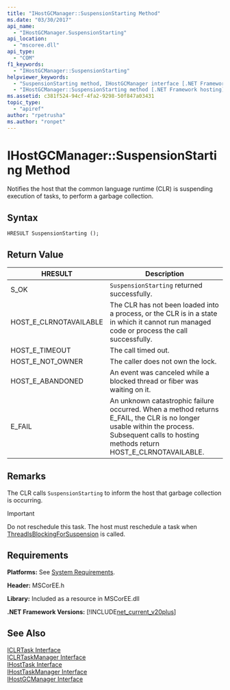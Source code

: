 ```yaml
---
title: "IHostGCManager::SuspensionStarting Method"
ms.date: "03/30/2017"
api_name: 
  - "IHostGCManager.SuspensionStarting"
api_location: 
  - "mscoree.dll"
api_type: 
  - "COM"
f1_keywords: 
  - "IHostGCManager::SuspensionStarting"
helpviewer_keywords: 
  - "SuspensionStarting method, IHostGCManager interface [.NET Framework hosting]"
  - "IHostGCManager::SuspensionStarting method [.NET Framework hosting]"
ms.assetid: c381f524-94cf-4fa2-9298-50f847a03431
topic_type: 
  - "apiref"
author: "rpetrusha"
ms.author: "ronpet"
---
```

# IHostGCManager::SuspensionStarting Method
Notifies the host that the common language runtime (CLR) is suspending execution of tasks, to perform a garbage collection.  
  
## Syntax  
  
```  
HRESULT SuspensionStarting ();  
```  
  
## Return Value  
  
|HRESULT|Description|  
|-------------|-----------------|  
|S_OK|`SuspensionStarting` returned successfully.|  
|HOST_E_CLRNOTAVAILABLE|The CLR has not been loaded into a process, or the CLR is in a state in which it cannot run managed code or process the call successfully.|  
|HOST_E_TIMEOUT|The call timed out.|  
|HOST_E_NOT_OWNER|The caller does not own the lock.|  
|HOST_E_ABANDONED|An event was canceled while a blocked thread or fiber was waiting on it.|  
|E_FAIL|An unknown catastrophic failure occurred. When a method returns E_FAIL, the CLR is no longer usable within the process. Subsequent calls to hosting methods return HOST_E_CLRNOTAVAILABLE.|  
  
## Remarks  
 The CLR calls `SuspensionStarting` to inform the host that garbage collection is occurring.  
  
> [!IMPORTANT]
>  Do not reschedule this task. The host must reschedule a task when [ThreadIsBlockingForSuspension](../../../../docs/framework/unmanaged-api/hosting/ihostgcmanager-threadisblockingforsuspension-method.md) is called.  
  
## Requirements  
 **Platforms:** See [System Requirements](../../../../docs/framework/get-started/system-requirements.md).  
  
 **Header:** MSCorEE.h  
  
 **Library:** Included as a resource in MSCorEE.dll  
  
 **.NET Framework Versions:** [!INCLUDE[net_current_v20plus](../../../../includes/net-current-v20plus-md.md)]  
  
## See Also  
 [ICLRTask Interface](../../../../docs/framework/unmanaged-api/hosting/iclrtask-interface.md)  
 [ICLRTaskManager Interface](../../../../docs/framework/unmanaged-api/hosting/iclrtaskmanager-interface.md)  
 [IHostTask Interface](../../../../docs/framework/unmanaged-api/hosting/ihosttask-interface.md)  
 [IHostTaskManager Interface](../../../../docs/framework/unmanaged-api/hosting/ihosttaskmanager-interface.md)  
 [IHostGCManager Interface](../../../../docs/framework/unmanaged-api/hosting/ihostgcmanager-interface.md)

